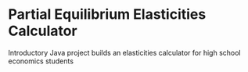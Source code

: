 # Partial Equilibrium Elasticities Calculator
 Introductory Java project builds an elasticities calculator for high school economics students
